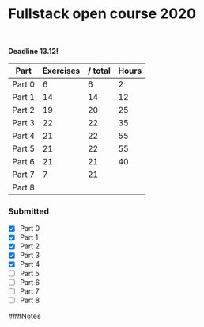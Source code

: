 
# Fullstack open course 2020
<br>

**Deadline 13.12!** 

Part | Exercises | / total | Hours
--- | --- | --- | ---
Part 0 | 6 | 6 | 2
Part 1 | 14 | 14 | 12
Part 2 | 19 | 20 | 25  
Part 3 | 22 | 22 | 35   
Part 4 | 21 | 22 | 55
Part 5 | 21 | 22 | 55 
Part 6 | 21 | 21 | 40
Part 7 | 7 | 21 |    
Part 8 |  | |

### Submitted
- [x] Part 0
- [x] Part 1
- [x] Part 2
- [x] Part 3
- [x] Part 4
- [ ] Part 5
- [ ] Part 6
- [ ] Part 7
- [ ] Part 8

###Notes


